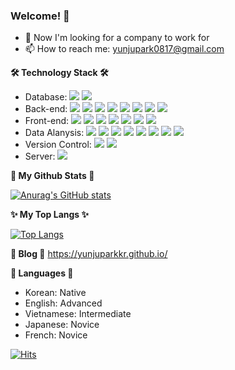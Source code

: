 ### Welcome! 👋


- 🧐 Now I'm looking for a company to work for
- 📫 How to reach me: yunjupark0817@gmail.com

<strong>🛠 Technology Stack 🛠</strong>
- Database: <img src="https://img.shields.io/badge/oracle-F80000?style=plastic&logo=oracle&logoColor=white"> <img src="https://img.shields.io/badge/mysql-4479A1?style=plastic&logo=mysql&logoColor=white">
- Back-end: <img src="https://img.shields.io/badge/JAVA-007396?style=plastic&logo=java&logoColor=white"> <img src="https://img.shields.io/badge/Spring-6DB33F?style=plastic&logo=Spring&logoColor=white"> <img src="https://img.shields.io/badge/SpringSecurity-6DB33F?style=plastic&logo=SpringSecurity&logoColor=white"> <img src="https://img.shields.io/badge/-MyBatis-%23000000?style=plastic&logo=MyBatis&logoColor=#FF0000"> <img src="https://img.shields.io/badge/-JSP-%23000000?style=plastic&logo=JSP&logoColor=white"> <img src="https://img.shields.io/badge/-JDBC-%23000000?style=plastic&logo=JDBC&logoColor=white">  <img src="https://img.shields.io/badge/-Servlet-%23000000?style=plastic&logo=Servlet&logoColor=white"> <img src="https://img.shields.io/badge/-EL/JSTL-%23000000?style=plastic&logo=EL/JSTL&logoColor=white">  
- Front-end: <img src="https://img.shields.io/badge/html-E34F26?style=plastic&logo=html5&logoColor=white"> <img src="https://img.shields.io/badge/css-1572B6?style=plastic&logo=css3&logoColor=white"> <img src="https://img.shields.io/badge/Javascript-F7DF1E?style=plastic&amp;logo=Javascript&amp;logoColor=black">
<img src="https://img.shields.io/badge/jquery-0769AD?style=plastic&logo=jquery&logoColor=white"> <img src="https://img.shields.io/badge/bootstrap-7952B3?style=plastic&logo=bootstrap&logoColor=white"> <img src="https://img.shields.io/badge/JSON-000000?style=plastic&logo=JSON&logoColor=white"> <img src="https://img.shields.io/badge/Ajax-007396?style=plastic&logo=Ajax&logoColor=white">
- Data Alanysis: <a href="https://www.python.org/"><img src="https://img.shields.io/badge/Python-3776AB?style=plastic&amp;logo=Python&amp;logoColor=white"></a> <img src="https://img.shields.io/badge/Selenium-43B02A?style=plastic&logo=Selenium&logoColor=white"> <img src="https://img.shields.io/badge/-Numpy-%23013243?style=plastic"> <img src="https://img.shields.io/badge/-Pandas-%23150458?style=plastic"> <img src="https://img.shields.io/badge/-BeautifulSoup-%23808080?style=plastic&logo=BeautifulSoup&logoColor=white"> <img src="https://img.shields.io/badge/-matplotlib-%23808080?style=plastic&logo=matplotlib&logoColor=white"> <img src="https://img.shields.io/badge/-seaborn-%23808080?style=plastic&logo=seaborn&logoColor=white"> <img src="https://img.shields.io/badge/-Open API(NAVER, data.go.kr, etc...)-%23808080?style=plastic&logo=Open API(NAVER, data.go.kr, etc...)&logoColor=white">  
- Version Control: <img src="https://img.shields.io/badge/git-F05032?style=plastic&logo=git&logoColor=white"> <img src="https://img.shields.io/badge/github-181717?style=plastic&logo=github&logoColor=white">
- Server: <a href="https://tomcat.apache.org/"><img src="https://img.shields.io/badge/apache tomcat-F8DC75?style=plastic&logo=apachetomcat&logoColor=white"></a>


<strong>🌿 My Github Stats 🌿</strong>

[![Anurag's GitHub stats](https://github-readme-stats.vercel.app/api?username=YunjuParkKR&show_icons=true&theme=radical)](https://github.com/YunjuParkKR/github-readme-stats)

<strong>✨ My Top Langs ✨</strong>

[![Top Langs](https://github-readme-stats.vercel.app/api/top-langs/?username=YunjuParkKR&hide=html,css&langs_count=10&layout=compact&theme=radical)](https://github.com/anuraghazra/github-readme-stats)

<strong>📝 Blog 📝</strong>
https://yunjuparkkr.github.io/

<!--
<strong>📋 Portfolio 📋</strong>
...
-->

<strong>💬 Languages 💬</strong>
- Korean: Native
- English: Advanced
- Vietnamese: Intermediate
- Japanese: Novice
- French: Novice

[![Hits](https://hits.seeyoufarm.com/api/count/incr/badge.svg?url=https%3A%2F%2Fgithub.com%2FYunjuParkKR&count_bg=%2399FEED&title_bg=%23FF84C0&icon=github.svg&icon_color=%23FFFFFF&title=hits&edge_flat=false)](https://hits.seeyoufarm.com)

<!--
**YunjuParkKR/YunjuParkKR** is a ✨ _special_ ✨ repository because its `README.md` (this file) appears on your GitHub profile.

Here are some ideas to get you started:

- 🔭 I’m currently working on ...
- 🌱 I’m currently learning ...
- 👯 I’m looking to collaborate on ...
- 🤔 I’m looking for help with ...
- 💬 Ask me about ...
- 📫 How to reach me: ...
- 😄 Pronouns: ...
- ⚡ Fun fact: ...
-->


